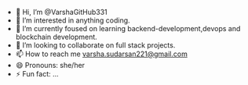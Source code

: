 - 👋 Hi, I’m @VarshaGitHub331
- 👀 I’m interested in anything coding.
- 🌱 I’m currently foused on learning backend-development,devops and blockchain development.
- 💞️ I’m looking to collaborate on full stack projects.
- 📫 How to reach me varsha.sudarsan221@gmail.com
- 😄 Pronouns: she/her
- ⚡ Fun fact: ...

<!---
VarshaGitHub331/VarshaGitHub331 is a ✨ special ✨ repository because its `README.md` (this file) appears on your GitHub profile.
You can click the Preview link to take a look at your changes.
--->
